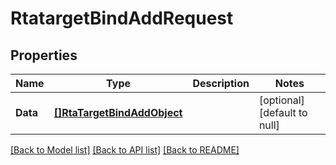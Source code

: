 # RtatargetBindAddRequest

## Properties
Name | Type | Description | Notes
------------ | ------------- | ------------- | -------------
**Data** | [**[]RtaTargetBindAddObject**](rta_target_bind_add_object.md) |  | [optional] [default to null]

[[Back to Model list]](../README.md#documentation-for-models) [[Back to API list]](../README.md#documentation-for-api-endpoints) [[Back to README]](../README.md)



